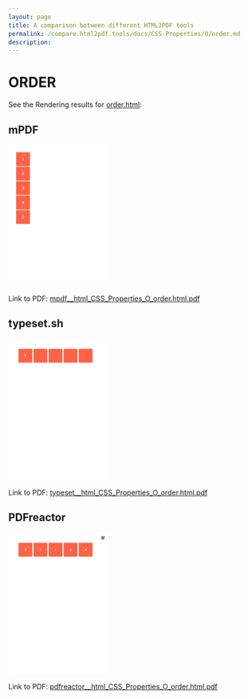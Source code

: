 ```yaml
---
layout: page
title: A comparison between different HTML2PDF tools
permalink: /compare.html2pdf.tools/docs/CSS-Properties/O/order.md
description: 
---
```


# ORDER

See the Rendering results for [order.html](/html/CSS%20Properties/O/order.html):

## mPDF
![](mpdf__html_CSS_Properties_O_order.html.png) 

Link to PDF: [mpdf__html_CSS_Properties_O_order.html.pdf](mpdf__html_CSS_Properties_O_order.html.pdf)

## typeset.sh
![](typeset__html_CSS_Properties_O_order.html.png) 

Link to PDF: [typeset__html_CSS_Properties_O_order.html.pdf](typeset__html_CSS_Properties_O_order.html.pdf)

## PDFreactor
![](pdfreactor__html_CSS_Properties_O_order.html.png) 

Link to PDF: [pdfreactor__html_CSS_Properties_O_order.html.pdf](pdfreactor__html_CSS_Properties_O_order.html.pdf)
